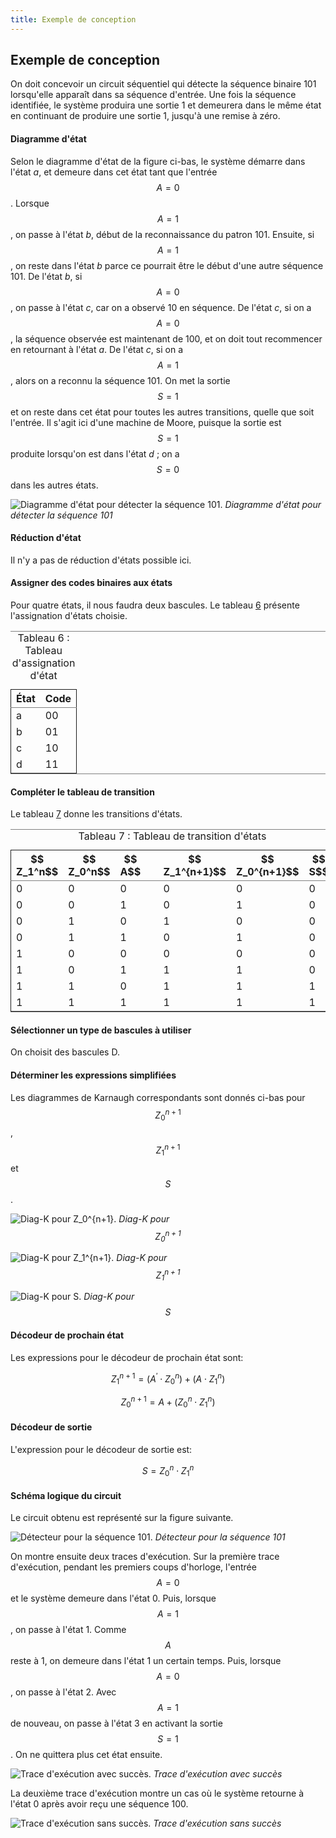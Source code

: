 ```yaml
---
title: Exemple de conception
---
```


## Exemple de conception

On doit concevoir un circuit séquentiel qui détecte la séquence
binaire 101 lorsqu'elle apparaît dans sa séquence d'entrée. Une fois
la séquence identifiée, le système produira une sortie 1 et demeurera
dans le même état en continuant de produire une sortie 1, jusqu'à une
remise à zéro.

#### Diagramme d'état

 Selon le diagramme d'état de la figure ci-bas, le
    système démarre dans l'état *a*, et demeure dans cet état tant que
    l'entrée $$A=0$$. Lorsque $$A=1$$, on passe à l'état *b*, début de la
    reconnaissance du patron 101. Ensuite, si $$A=1$$, on reste dans
    l'état *b* parce ce pourrait être le début d'une autre
    séquence 101. De l'état *b*, si $$A=0$$, on passe à l'état *c*, car on
    a observé 10 en séquence. De l'état *c*, si on a $$A=0$$, la séquence
    observée est maintenant de 100, et on doit tout recommencer en
    retournant à l'état *a*.  De l'état *c*, si on a $$A=1$$, alors on a
    reconnu la séquence 101. On met la sortie $$S=1$$ et on reste dans
    cet état pour toutes les autres transitions, quelle que soit
    l'entrée. Il s'agit ici d'une machine de Moore, puisque la sortie
    est $$S=1$$ produite lorsqu'on est dans l'état *d* ; on a $$S=0$$ dans
    les autres états.

![Diagramme d'état pour détecter la séquence 101.]({{site.baseurl}}/img/seq_101_sanscode.svg "Diagramme d'état pour détecter la séquence 101")
*Diagramme d'état pour détecter la séquence 101*


#### Réduction d'état 

Il n'y a pas de réduction d'états possible ici.

#### Assigner des codes binaires aux états

Pour quatre états, il nous faudra deux bascules.  Le tableau
[6](#orgc9da0ac) présente l'assignation d'états choisie.

<table id="orgc9da0ac" border="2" cellspacing="0" cellpadding="6" rules="groups" frame="hsides">
<caption class="t-above"><span class="table-number">Tableau 6 :</span> Tableau d'assignation d'état</caption>

<colgroup>
<col  class="org-left" />

<col  class="org-right" />
</colgroup>
<thead>
<tr>
<th scope="col" class="org-left">État</th>
<th scope="col" class="org-right">Code</th>
</tr>
</thead>

<tbody>
<tr>
<td class="org-left">a</td>
<td class="org-right">00</td>
</tr>


<tr>
<td class="org-left">b</td>
<td class="org-right">01</td>
</tr>


<tr>
<td class="org-left">c</td>
<td class="org-right">10</td>
</tr>


<tr>
<td class="org-left">d</td>
<td class="org-right">11</td>
</tr>

</tbody>
</table>

#### Compléter le tableau de transition

Le tableau [7](#org3ed7c99) donne les transitions d'états.

<table id="org3ed7c99" border="2" cellspacing="0" cellpadding="6" rules="groups" frame="hsides">
<caption class="t-above"><span class="table-number">Tableau 7 :</span> Tableau de transition d'états</caption>

<colgroup>
<col  class="org-right" />

<col  class="org-right" />

<col  class="org-right" />

<col  class="org-left" />

<col  class="org-right" />

<col  class="org-right" />

<col  class="org-right" />
</colgroup>
<thead>
<tr>
<th scope="col" class="org-right">$$ Z_1^n$$</th>
<th scope="col" class="org-right">$$ Z_0^n$$</th>
<th scope="col" class="org-right">$$ A$$</th>
<th scope="col" class="org-left">&#xa0;</th>
<th scope="col" class="org-right">$$ Z_1^{n+1}$$</th>
<th scope="col" class="org-right">$$  Z_0^{n+1}$$</th>
<th scope="col" class="org-right">$$ S$$</th>
</tr>
</thead>

<tbody>
<tr>
<td class="org-right">0</td>
<td class="org-right">0</td>
<td class="org-right">0</td>
<td class="org-left">&#xa0;</td>
<td class="org-right">0</td>
<td class="org-right">0</td>
<td class="org-right">0</td>
</tr>


<tr>
<td class="org-right">0</td>
<td class="org-right">0</td>
<td class="org-right">1</td>
<td class="org-left">&#xa0;</td>
<td class="org-right">0</td>
<td class="org-right">1</td>
<td class="org-right">0</td>
</tr>


<tr>
<td class="org-right">0</td>
<td class="org-right">1</td>
<td class="org-right">0</td>
<td class="org-left">&#xa0;</td>
<td class="org-right">1</td>
<td class="org-right">0</td>
<td class="org-right">0</td>
</tr>


<tr>
<td class="org-right">0</td>
<td class="org-right">1</td>
<td class="org-right">1</td>
<td class="org-left">&#xa0;</td>
<td class="org-right">0</td>
<td class="org-right">1</td>
<td class="org-right">0</td>
</tr>


<tr>
<td class="org-right">1</td>
<td class="org-right">0</td>
<td class="org-right">0</td>
<td class="org-left">&#xa0;</td>
<td class="org-right">0</td>
<td class="org-right">0</td>
<td class="org-right">0</td>
</tr>


<tr>
<td class="org-right">1</td>
<td class="org-right">0</td>
<td class="org-right">1</td>
<td class="org-left">&#xa0;</td>
<td class="org-right">1</td>
<td class="org-right">1</td>
<td class="org-right">0</td>
</tr>


<tr>
<td class="org-right">1</td>
<td class="org-right">1</td>
<td class="org-right">0</td>
<td class="org-left">&#xa0;</td>
<td class="org-right">1</td>
<td class="org-right">1</td>
<td class="org-right">1</td>
</tr>


<tr>
<td class="org-right">1</td>
<td class="org-right">1</td>
<td class="org-right">1</td>
<td class="org-left">&#xa0;</td>
<td class="org-right">1</td>
<td class="org-right">1</td>
<td class="org-right">1</td>
</tr>
</tbody>
</table>

#### Sélectionner un type de bascules à utiliser

On choisit des bascules D. 


#### Déterminer les expressions simplifiées 


Les diagrammes de Karnaugh correspondants sont donnés ci-bas pour $$
Z_0^{n+1}$$, $$ Z_1^{n+1}$$  et $$S$$.

![Diag-K pour Z_0^{n+1}.]({{site.baseurl}}/img/diag-k_z0.png "Diag-K pour $$ Z_0^{n+1}$$")
*Diag-K pour  $$ Z_0^{n+1}$$*

![Diag-K pour Z_1^{n+1}.]({{site.baseurl}}/img/diag-k_z1.png "Diag-K pour $$ Z_1^{n+1}$$")
*Diag-K pour $$ Z_1^{n+1}$$*

![Diag-K pour S.]({{site.baseurl}}/img/diag-k_S.png "Diag-K pour $$ S$$")
*Diag-K pour $$ S$$*

#### Décodeur de prochain état

Les expressions pour le décodeur de prochain état sont:

$$ Z_1^{n+1} = (A^\prime \cdot Z_0^{n}) + (A \cdot  Z_1^{n}) $$

$$ Z_0^{n+1} = A + (Z_0^{n} \cdot Z_1^{n}) $$

#### Décodeur de sortie

L'expression pour le décodeur de sortie est:

$$ S = Z_0^{n} \cdot Z_1^{n} $$

#### Schéma logique du circuit

Le circuit obtenu est représenté sur la figure suivante. 

![Détecteur pour la séquence 101.]({{site.baseurl}}/img/exemp_seq101_circ.svg "Détecteur pour la séquence 101")
*Détecteur pour la séquence 101*


On montre ensuite deux traces d'exécution.  Sur la première trace
   d'exécution, pendant les premiers coups d'horloge, l'entrée $$A=0$$
   et le système demeure dans l'état 0. Puis, lorsque $$A=1$$, on
   passe à l'état 1. Comme $$A$$ reste à 1, on demeure dans l'état 1
   un certain temps. Puis, lorsque $$A=0$$, on passe à l'état 2. Avec
   $$A=1$$ de nouveau, on passe à l'état 3 en activant la sortie
   $$S=1$$. On ne quittera plus cet état ensuite.

![Trace d'exécution avec succès.]({{site.baseurl}}/img/exemp_seq101_trace1.svg "Trace d'exécution avec succès")
*Trace d'exécution avec succès*

La deuxième trace d'exécution montre un cas où le système retourne à
l'état 0 après avoir reçu une séquence 100.
   
![Trace d'exécution sans succès.]({{site.baseurl}}/img/exemp_seq101_trace2.svg "Trace d'exécution sans succès")
*Trace d'exécution sans succès*

